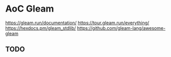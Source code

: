 # AoC Gleam

<https://gleam.run/documentation/>
<https://tour.gleam.run/everything/>
<https://hexdocs.pm/gleam_stdlib/>
<https://github.com/gleam-lang/awesome-gleam>

## TODO
